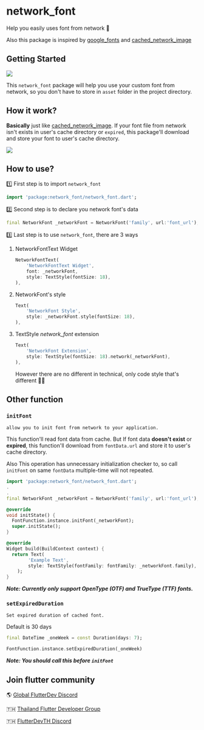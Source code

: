 # network_font

Help you easily uses font from network 💪

Also this package is inspired by [google_fonts](https://pub.dev/packages/google_fonts) and [cached_network_image](https://pub.dev/packages/cached_network_image)

## Getting Started

![](https://github.com/kithe-raker/network_font/blob/master/doc/example.gif)

This `network_font` package will help you use your custom font from network, so you don't have to store in `asset` folder in the project directory.

## How it work?

**Basically** just like [cached_network_image](https://pub.dev/packages/cached_network_image). If your font file from network isn't exists in user's cache directory or `expired`, this package'll download and store your font to user's cache directory.

![](https://github.com/kithe-raker/network_font/blob/master/doc/WorkFlow.png)

## How to use?

1️⃣ First step is to import `network_font`

```dart
import 'package:network_font/network_font.dart';
```

2️⃣ Second step is to declare you network font's data

```dart
final NetworkFont _networkFont = NetworkFont('family', url:'font_url');
```

3️⃣ Last step is to use `network_font`, there are 3 ways

1. NetworkFontText Widget

    ```dart
    NetworkFontText(
        'NetworkFontText Widget',
        font: _networkFont,
        style: TextStyle(fontSize: 18),
    ),
    ```

2. NetworkFont's style

    ```dart
    Text(
        'NetworkFont Style',
        style: _networkFont.style(fontSize: 18),
    ),
    ```

3. TextStyle *network_font* extension

    ```dart
    Text(
        'NetworkFont Extension',
        style: TextStyle(fontSize: 18).network(_networkFont),
    ),
    ```

    However there are no different in technical, only code style that's different 🏄‍♂️

## Other function

### `initFont`

<!-- markdownlint-disable code-block-style -->

    allow you to init font from network to your application.

<!-- markdownlint-restore -->

This function'll read font data from cache.
But If font data **doesn't exist** or **expired**, this function'll download from `fontData.url` and store it to user's cache directory.

Also This operation has unnecessary initialization checker to,
so call `initFont` on same `fontData` multiple-time will not repeated.

```dart
import 'package:network_font/network_font.dart';
.
.
final NetworkFont _networkFont = NetworkFont('family', url:'font_url');

@override
void initState() {
  FontFunction.instance.initFont(_networkFont);
  super.initState();
}

@override
Widget build(BuildContext context) {
  return Text(
        'Example Text',
        style: TextStyle(fontFamily: fontFamily: _networkFont.family),
    );
}

```

***Note: Currently only support OpenType (OTF) and TrueType (TTF) fonts.***

### `setExpiredDuration`

<!-- markdownlint-disable code-block-style -->

    Set expired duration of cached font.

<!-- markdownlint-restore -->

Default is 30 days

```dart
final DateTime _oneWeek = const Duration(days: 7);

FontFunction.instance.setExpiredDuration(_oneWeek)
```

***Note: You should call this before `initFont`***

## Join flutter community

🌎 [Global FlutterDev Discord](https://discord.gg/rflutterdev)

🇹🇭 [Thailand Flutter Developer Group](https://www.facebook.com/groups/1330912973657674)

🇹🇭 [FlutterDevTH Discord](https://discord.gg/bU9F9c7kG9)
